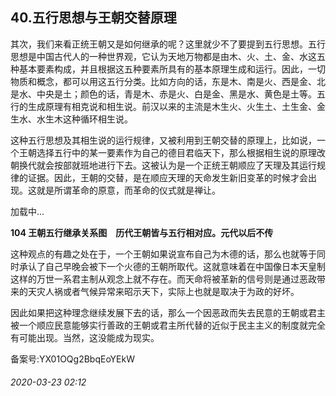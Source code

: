 ## 40.五行思想与王朝交替原理


 其次，我们来看正统王朝又是如何继承的呢？这里就少不了要提到五行思想。五行思想是中国古代人的一种世界观，它认为天地万物都是由木、火、土、金、水这五种基本要素构成，并且根据这五种要素所具有的基本原理生成和运行。因此，一切物质和概念，都可以用这五行分类。比如方向的话，东是木、南是火、西是金、北是水、中央是土；颜色的话，青是木、赤是火、白是金、黑是水、黄色是土等。五行的生成原理有相克说和相生说。前汉以来的主流是木生火、火生土、土生金、金生水、水生木这种循环相生说。
 



 这种五行思想及其相生说的运行规律，又被利用到王朝交替的原理上，比如说，一个王朝选择五行中的某一要素作为自己的德目君临天下，那么根据相生说的原理改朝换代就会按部就班地进行下去。这被认为是一个正统王朝顺应了天理及其运行规律的证据。因此，王朝的交替，是在顺应天理的天命发生新旧变革的时候才会出现。这就是所谓革命的原意，而革命的仪式就是禅让。
 



![]()加载中...




**104 王朝五行继承关系图　历代王朝皆与五行相对应。元代以后不传** 




 这种观点的有趣之处在于，一个王朝如果说宣布自己为木德的话，那么也就等于同时承认了自己早晚会被下一个火德的王朝所取代。这就意味着在中国像日本天皇制这样的万世一系君主制从观念上就不存在。而天命将被革新的信号则是通过恶政带来的天灾人祸或者气候异常来昭示天下，实际上也就是取决于为政的好坏。
 



 因此如果把这种理念继续发展下去的话，那么一个因恶政而失去民意的王朝或君主被一个顺应民意能够实行善政的王朝或君主所代替的近似于民主主义的制度就完全有可能出现。当然，这没能成为现实。
 



备案号:YX01OQg2BbqEoYEkW


###### 2020-03-23 02:12
